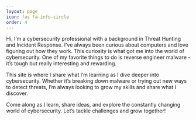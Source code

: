 ```yaml
---
layout: page
icon: fas fa-info-circle
order: 4
---
```


Hi, I’m a cybersecurity professional with a background in Threat Hunting and Incident Response. I’ve always been curious about computers and love figuring out how they work. This curiosity is what got me into the world of cybersecurity. One of my favorite things to do is reverse engineer malware - it’s tough but really interesting and rewarding.

This site is where I share what I’m learning as I dive deeper into cybersecurity. Whether it’s breaking down malware or trying out new ways to detect threats, I’m always looking to grow my skills and share what I discover.

Come along as I learn, share ideas, and explore the constantly changing world of cybersecurity. Let’s tackle challenges and grow together!
